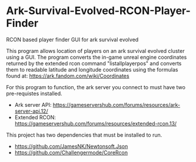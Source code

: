 # Ark-Survival-Evolved-RCON-Player-Finder

RCON based player finder GUI for ark survival evolved 

This program allows location of players on an ark survival evolved cluster using a GUI.
The program converts the in-game unreal engine coordinates returned by the extended rcon command "listallplayerpos" and converts them to readable latitude and longitude coordinates using the formulas found at: https://ark.fandom.com/wiki/Coordinates

For this program to function, the ark server you connect to must have two pre-requistes installed.

- Ark server API: https://gameservershub.com/forums/resources/ark-server-api.12/
- Extended RCON: https://gameservershub.com/forums/resources/extended-rcon.13/

This project has two dependencies that must be installed to run.

- https://github.com/JamesNK/Newtonsoft.Json
- https://github.com/Challengermode/CoreRcon


